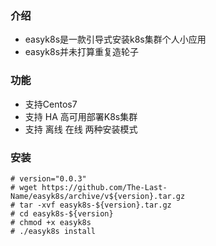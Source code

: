 ### 介绍
- easyk8s是一款引导式安装k8s集群个人小应用
- easyk8s并未打算重复造轮子

### 功能
- 支持Centos7
- 支持 HA 高可用部署K8s集群
- 支持 离线 在线 两种安装模式

### 安装
```
# version="0.0.3"
# wget https://github.com/The-Last-Name/easyk8s/archive/v${version}.tar.gz
# tar -xvf easyk8s-${version}.tar.gz
# cd easyk8s-${version}
# chmod +x easyk8s
# ./easyk8s install
```
